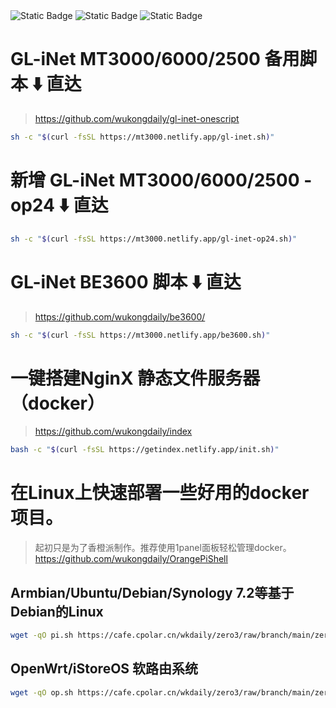<img alt="Static Badge" src="https://img.shields.io/badge/MT6000-0?style=flat-square&logoColor=8A2BE2&label=%E5%9E%8B%E5%8F%B7&labelColor=000000&color=336666">
<img alt="Static Badge" src="https://img.shields.io/badge/MT2500A-0?style=flat-square&logoColor=8A2BE2&label=%E5%9E%8B%E5%8F%B7&labelColor=000000&color=D94600"> 
<img alt="Static Badge" src="https://img.shields.io/badge/MT3000-0?style=flat-square&logoColor=8A2BE2&label=%E5%9E%8B%E5%8F%B7&labelColor=000000&color=2828FF"> <br>

# GL-iNet MT3000/6000/2500 备用脚本 ⬇️ 直达<br>
> https://github.com/wukongdaily/gl-inet-onescript

```bash
sh -c "$(curl -fsSL https://mt3000.netlify.app/gl-inet.sh)"
```
# 新增 GL-iNet MT3000/6000/2500 -op24 ⬇️ 直达<br>

```bash
sh -c "$(curl -fsSL https://mt3000.netlify.app/gl-inet-op24.sh)"
```

# GL-iNet BE3600 脚本 ⬇️ 直达<br>
> https://github.com/wukongdaily/be3600/

```bash
sh -c "$(curl -fsSL https://mt3000.netlify.app/be3600.sh)"
```

# 一键搭建NginX 静态文件服务器（docker）
> https://github.com/wukongdaily/index

```bash
bash -c "$(curl -fsSL https://getindex.netlify.app/init.sh)"
```

# 在Linux上快速部署一些好用的docker项目。
> 起初只是为了香橙派制作。推荐使用1panel面板轻松管理docker。
> https://github.com/wukongdaily/OrangePiShell

## Armbian/Ubuntu/Debian/Synology 7.2等基于Debian的Linux
```bash
wget -qO pi.sh https://cafe.cpolar.cn/wkdaily/zero3/raw/branch/main/zero3/pi.sh && chmod +x pi.sh && ./pi.sh
```
## OpenWrt/iStoreOS 软路由系统

```bash
wget -qO op.sh https://cafe.cpolar.cn/wkdaily/zero3/raw/branch/main/zero3/op.sh && chmod +x op.sh && ./op.sh

```
